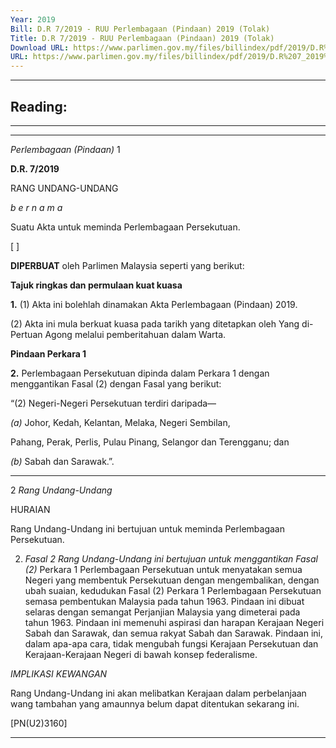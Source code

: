 ```yaml
---
Year: 2019
Bill: D.R 7/2019 - RUU Perlembagaan (Pindaan) 2019 (Tolak)
Title: D.R 7/2019 - RUU Perlembagaan (Pindaan) 2019 (Tolak)
Download URL: https://www.parlimen.gov.my/files/billindex/pdf/2019/D.R%207_2019%20-%20bm.pdf
URL: https://www.parlimen.gov.my/files/billindex/pdf/2019/D.R%207_2019%20-%20bm.pdf
---
```

---
Reading:
---

-----

-----

_Perlembagaan (Pindaan)_ 1

**D.R. 7/2019**

RANG UNDANG-UNDANG

_b e r n a m a_

Suatu Akta untuk meminda Perlembagaan Persekutuan.

[ ]

**DIPERBUAT** oleh Parlimen Malaysia seperti yang berikut:

**Tajuk ringkas dan permulaan kuat kuasa**

**1.** (1) Akta ini bolehlah dinamakan Akta Perlembagaan
(Pindaan) 2019.

(2) Akta ini mula berkuat kuasa pada tarikh yang ditetapkan
oleh Yang di-Pertuan Agong melalui pemberitahuan dalam Warta.

**Pindaan Perkara 1**

**2.** Perlembagaan Persekutuan dipinda dalam Perkara 1 dengan
menggantikan Fasal (2) dengan Fasal yang berikut:

“(2) Negeri-Negeri Persekutuan terdiri daripada—

_(a)_ Johor, Kedah, Kelantan, Melaka, Negeri Sembilan,

Pahang, Perak, Perlis, Pulau Pinang, Selangor dan
Terengganu; dan

_(b)_ Sabah dan Sarawak.”.


-----

2 _Rang Undang-Undang_

HURAIAN

Rang Undang-Undang ini bertujuan untuk meminda Perlembagaan Persekutuan.

2. _Fasal 2 Rang Undang-Undang ini bertujuan untuk menggantikan Fasal (2)_
Perkara 1 Perlembagaan Persekutuan untuk menyatakan semua Negeri yang
membentuk Persekutuan dengan mengembalikan, dengan ubah suaian, kedudukan
Fasal (2) Perkara 1 Perlembagaan Persekutuan semasa pembentukan Malaysia
pada tahun 1963. Pindaan ini dibuat selaras dengan semangat Perjanjian
Malaysia yang dimeterai pada tahun 1963. Pindaan ini memenuhi aspirasi dan
harapan Kerajaan Negeri Sabah dan Sarawak, dan semua rakyat Sabah dan
Sarawak. Pindaan ini, dalam apa-apa cara, tidak mengubah fungsi Kerajaan
Persekutuan dan Kerajaan-Kerajaan Negeri di bawah konsep federalisme.

_IMPLIKASI KEWANGAN_

Rang Undang-Undang ini akan melibatkan Kerajaan dalam perbelanjaan wang
tambahan yang amaunnya belum dapat ditentukan sekarang ini.

[PN(U2)3160]


-----

